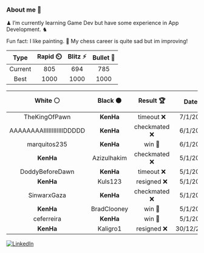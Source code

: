 ### About me 🍜

♟ I’m currently learning Game Dev but have some experience in App Development. ♞

Fun fact: I like painting. 🎨
My chess career is quite sad but im improving!
<!--START_SECTION:chessStats-->
<!-- Automatically generated with https://github.com/Balastrong/chess-stats-action -->

| Type | Rapid ⏲️ | Blitz ⚡ | Bullet 🔫 |
|:---:|:---:|:---:|:---:|
| Current | 805 | 694 | 785 |
| Best | 1000 | 1000 | 1000 |

| White ⚪ | Black ⚫ | Result 🏆 | Date 📅 | Position 🗺️ | Type 🕕 |
|:---:|:---:|:---:|:---:|:---:|:---:|
| TheKingOfPawn | **KenHa** | timeout ❌ | 7/1/2025 | <a href="http://www.ee.unb.ca/cgi-bin/tervo/fen.pl?select=r7/pppk1r2/7R/4Qp2/8/8/3PKP2/q3R3 b - -">Link</a> | Bullet |
| AAAAAAAAIIIIIIIIIIIIDDDDD | **KenHa** | checkmated ❌ | 6/1/2025 | <a href="http://www.ee.unb.ca/cgi-bin/tervo/fen.pl?select=3r1r1k/p1p1R1Qp/b7/8/3N4/8/q4PPP/4R1K1 b - -">Link</a> | Blitz |
| marquitos235 | **KenHa** | win 🥇 | 6/1/2025 | <a href="http://www.ee.unb.ca/cgi-bin/tervo/fen.pl?select=4r1k1/pp4pp/2p2p2/2P2b2/1PR5/P2P4/5PPP/4rK1R w - -">Link</a> | Bullet |
| **KenHa** | Azizulhakim | checkmated ❌ | 5/1/2025 | <a href="http://www.ee.unb.ca/cgi-bin/tervo/fen.pl?select=6k1/5p1p/2pQ2p1/1p1pn3/p7/2P5/PP2q2P/5r1K w - -">Link</a> | Blitz |
| DoddyBeforeDawn | **KenHa** | timeout ❌ | 5/1/2025 | <a href="http://www.ee.unb.ca/cgi-bin/tervo/fen.pl?select=8/2p5/3pQpk1/3Pp1p1/4Pb2/2N5/2r5/R3K3 b - -">Link</a> | Blitz |
| **KenHa** | Kuls123 | resigned ❌ | 5/1/2025 | <a href="http://www.ee.unb.ca/cgi-bin/tervo/fen.pl?select=3rr1k1/1pp1nppp/p5q1/8/4P1b1/4bN2/PPP2PPP/R1B2RK1 w - -">Link</a> | Blitz |
| SinwarxGaza | **KenHa** | checkmated ❌ | 5/1/2025 | <a href="http://www.ee.unb.ca/cgi-bin/tervo/fen.pl?select=r4rk1/ppp2ppQ/4p3/3pq3/8/2P1P1P1/PP3PP1/R3K2R b KQ -">Link</a> | Blitz |
| **KenHa** | BradClooney | win 🥇 | 5/1/2025 | <a href="http://www.ee.unb.ca/cgi-bin/tervo/fen.pl?select=rnbqkbnr/ppp1pppp/8/3pP3/8/8/PPPP1PPP/RNBQKBNR b KQkq -">Link</a> | Blitz |
| ceferreira | **KenHa** | win 🥇 | 5/1/2025 | <a href="http://www.ee.unb.ca/cgi-bin/tervo/fen.pl?select=8/8/8/8/5Kp1/7k/8/8 w - -">Link</a> | Blitz |
| **KenHa** | Kaligro1 | resigned ❌ | 30/12/2024 | <a href="http://www.ee.unb.ca/cgi-bin/tervo/fen.pl?select=4qrk1/1pp2pp1/5n1p/1P1P4/3pP3/1rN5/5PPP/R3R1K1 w - -">Link</a> | Blitz |

<!--END_SECTION:chessStats-->

<a href="https://www.linkedin.com/in/guillermo-bosca/" target="_blank"><img src="https://img.shields.io/badge/LinkedIn-%230077B5.svg?&style=flat-square&logo=linkedin&logoColor=white" alt="LinkedIn"></a>


<!--
**kenhacodes/kenhacodes** is a ✨ _special_ ✨ repository because its `README.md` (this file) appears on your GitHub profile.

Here are some ideas to get you started:

- 🔭 I’m currently working on ...
- 🌱 I’m currently learning App Development, Data Analytics and ML.
- 👯 I’m looking to collaborate on ...
- 🤔 I’m looking for help with ...
- 💬 Ask me about ...
- 📫 How to reach me: ...
- 😄 Pronouns: ...
- ⚡ Fun fact: ...
-->
